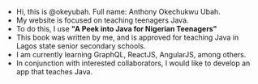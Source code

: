- Hi, this is @okeyubah. Full name: Anthony Okechukwu Ubah.
- My website is focused on teaching teenagers Java.
- To do this, I use **"A Peek into Java for Nigerian Teenagers"**
- This book was written by me, and is approved for teaching Java in Lagos state senior secondary schools.
- I am currently learning GraphQL, ReactJS, AngularJS, among others.
- In conjunction with interested collaborators, I would like to develop an app that teaches Java.

